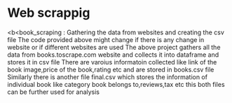 # Web scrappig 
<b<book_scraping :</b> 
Gathering the data from websites and creating the csv file
The code provided above might change if there is any change in website or if different websites are used
The above project gathers all the data from books.toscrape.com website and collects it into dataframe and stores it in csv file
There are varoius informatoin collected like link of the book image,price of the book,rating etc and are stored in books.csv file
Similarly there is another file final.csv which stores the information of individual book like category book belongs to,reviews,tax etc
this both files can be further used for analysis

